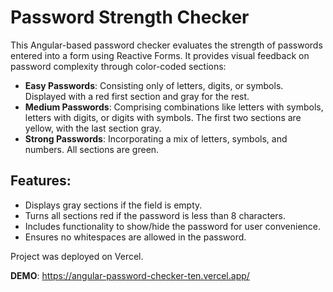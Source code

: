 # Password Strength Checker

This Angular-based password checker evaluates the strength of passwords entered into a form using Reactive Forms. 
It provides visual feedback on password complexity through color-coded sections:

- **Easy Passwords**: Consisting only of letters, digits, or symbols. Displayed with a red first section and gray for the rest.
- **Medium Passwords**: Comprising combinations like letters with symbols, letters with digits, or digits with symbols. The first two sections are yellow, with the last section gray.
- **Strong Passwords**: Incorporating a mix of letters, symbols, and numbers. All sections are green.

## Features:

- Displays gray sections if the field is empty.
- Turns all sections red if the password is less than 8 characters.
- Includes functionality to show/hide the password for user convenience.
- Ensures no whitespaces are allowed in the password.

Project was deployed on Vercel.

**DEMO**: https://angular-password-checker-ten.vercel.app/
